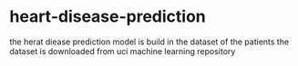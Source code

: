 # heart-disease-prediction
the herat diease prediction model is build in the dataset of the patients
the dataset is downloaded from uci machine learning repository
